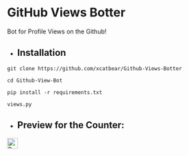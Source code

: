 # GitHub Views Botter
Bot for Profile Views on the Github!

* ## Installation
```
git clone https://github.com/xcatbear/Github-Views-Botter
```
```
cd Github-View-Bot
```
```
pip install -r requirements.txt
```
```
views.py
```

* ## Preview for the Counter:
<img height="25" src="https://api.visitorbadge.io/api/VisitorHit?user=xcatbear&countColorcountColor&countColor=%23006EFF" alt="Profile Views"/>
